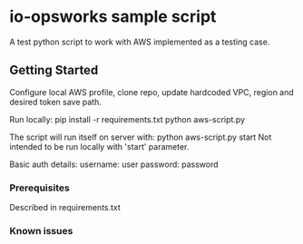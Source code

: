 # io-opsworks sample script

A test python script to work with AWS implemented as a testing case.

## Getting Started

Configure local AWS profile, clone repo, update hardcoded VPC, region and desired token save path.

Run locally:
pip install -r requirements.txt
python aws-script.py

The script will run itself on server with:
python aws-script.py start
Not intended to be run locally with 'start' parameter.

Basic auth details:
username: user
password: password

### Prerequisites

Described in requirements.txt

### Known issues

